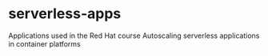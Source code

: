 # serverless-apps
Applications used in the Red Hat course Autoscaling serverless applications in container platforms
